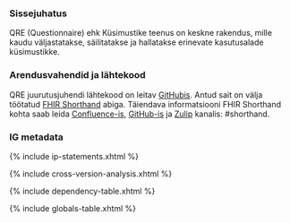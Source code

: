 
### Sissejuhatus

QRE (Questionnaire) ehk Küsimustike teenus on keskne rakendus, mille kaudu väljastatakse, säilitatakse ja hallatakse erinevate kasutusalade küsimustikke. 


### Arendusvahendid ja lähtekood

QRE juurutusjuhendi lähtekood on leitav [GitHubis](https://github.com/TEHIK-EE/ig-ee-qre).
Antud sait on välja töötatud [FHIR Shorthand](https://build.fhir.org/ig/HL7/fhir-shorthand) abiga.
Täiendava informatsiooni FHIR Shorthand kohta saab leida [Confluence-is](https://confluence.hl7.org/display/FHIRI/FHIR+Shorthand), [GitHub-is](https://github.com/HL7/fhir-shorthand) ja [Zulip](https://chat.fhir.org) kanalis: #shorthand.


### IG metadata

{% include ip-statements.xhtml %}

{% include cross-version-analysis.xhtml %}

{% include dependency-table.xhtml %}

{% include globals-table.xhtml %}
